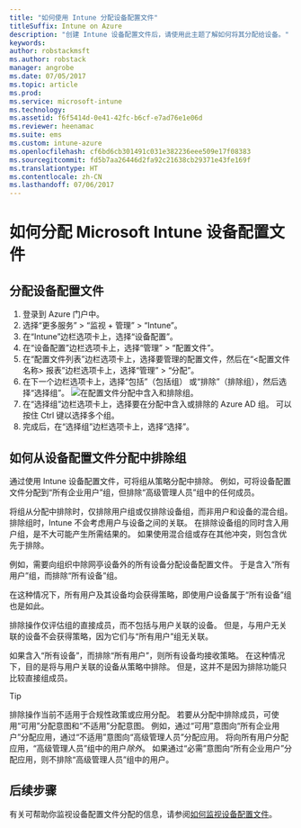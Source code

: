 ```yaml
---
title: "如何使用 Intune 分配设备配置文件"
titleSuffix: Intune on Azure
description: "创建 Intune 设备配置文件后，请使用此主题了解如何将其分配给设备。"
keywords: 
author: robstackmsft
ms.author: robstack
manager: angrobe
ms.date: 07/05/2017
ms.topic: article
ms.prod: 
ms.service: microsoft-intune
ms.technology: 
ms.assetid: f6f5414d-0e41-42fc-b6cf-e7ad76e1e06d
ms.reviewer: heenamac
ms.suite: ems
ms.custom: intune-azure
ms.openlocfilehash: cf6bd6cb301491c031e382236eee509e17f08383
ms.sourcegitcommit: fd5b7aa26446d2fa92c21638cb29371e43fe169f
ms.translationtype: HT
ms.contentlocale: zh-CN
ms.lasthandoff: 07/06/2017
---
```

# <a name="how-to-assign-microsoft-intune-device-profiles"></a>如何分配 Microsoft Intune 设备配置文件

## <a name="assign-a-device-profile"></a>分配设备配置文件

1. 登录到 Azure 门户中。
2. 选择“更多服务” > “监视 + 管理” > “Intune”。
3. 在“Intune”边栏选项卡上，选择“设备配置”。
1. 在“设备配置”边栏选项卡上，选择“管理” > “配置文件”。
2. 在“配置文件列表”边栏选项卡上，选择要管理的配置文件，然后在“<配置文件名称> 报表”边栏选项卡上，选择“管理” > “分配”。
3. 在下一个边栏选项卡上，选择“包括”（包括组） 或“排除”（排除组），然后选择“选择组”。
![在配置文件分配中含入和排除组。](./media/group-include-exclude.png)
4. 在“选择组”边栏选项卡上，选择要在分配中含入或排除的 Azure AD 组。 可以按住 Ctrl 键以选择多个组。
4. 完成后，在“选择组”边栏选项卡上，选择“选择”。



## <a name="how-to-exclude-groups-from-a-device-profile-assignment"></a>如何从设备配置文件分配中排除组

通过使用 Intune 设备配置文件，可将组从策略分配中排除。 例如，可将设备配置文件分配到“所有企业用户”组，但排除“高级管理人员”组中的任何成员。

将组从分配中排除时，仅排除用户组或仅排除设备组，而非用户和设备的混合组。 排除组时，Intune 不会考虑用户与设备之间的关联。 在排除设备组的同时含入用户组，是不大可能产生所需结果的。 如果使用混合组或存在其他冲突，则包含优先于排除。

例如，需要向组织中除网亭设备外的所有设备分配设备配置文件。 于是含入“所有用户”组，而排除“所有设备”组。

在这种情况下，所有用户及其设备均会获得策略，即使用户设备属于“所有设备”组也是如此。 

排除操作仅评估组的直接成员，而不包括与用户关联的设备。 但是，与用户无关联的设备不会获得策略，因为它们与“所有用户”组无关联。 

如果含入“所有设备”，而排除“所有用户”，则所有设备均接收策略。 在这种情况下，目的是将与用户关联的设备从策略中排除。 但是，这并不是因为排除功能只比较直接组成员。 

>[!Tip]
>排除操作当前不适用于合规性政策或应用分配。 若要从分配中排除成员，可使用“可用”分配意图和“不适用”分配意图。 例如，通过“可用”意图向“所有企业用户”分配应用，通过“不适用”意图向“高级管理人员”分配应用。 将向所有用户分配应用，“高级管理人员”组中的用户*除外*。 如果通过“必需”意图向“所有企业用户”分配应用，则不排除“高级管理人员”组中的用户。
 
    
## <a name="next-steps"></a>后续步骤
有关可帮助你监视设备配置文件分配的信息，请参阅[如何监视设备配置文件](device-profile-monitor.md)。
